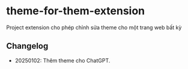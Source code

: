 # theme-for-them-extension

Project extension cho phép chỉnh sửa theme cho một trang web bất kỳ

## Changelog

- 20250102: Thêm theme cho ChatGPT.
